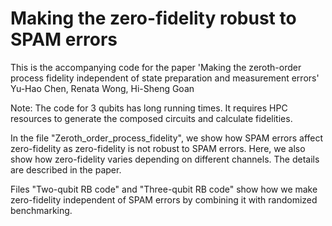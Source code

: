 # Making the zero-fidelity robust to SPAM errors
This is the accompanying code for the paper
'Making the zeroth-order process fidelity independent of state preparation and measurement errors'
Yu-Hao Chen, Renata Wong, Hi-Sheng Goan

Note: The code for 3 qubits has long running times. It requires HPC resources to generate the composed
circuits and calculate fidelities. 




In the file "Zeroth_order_process_fidelity", we show how SPAM errors affect zero-fidelity as zero-fidelity is not robust to SPAM errors. Here, we also show how zero-fidelity varies depending on different channels. The details are described in the paper.

Files "Two-qubit RB code" and "Three-qubit RB code" show how we make zero-fidelity independent of SPAM errors by combining it with randomized benchmarking.
